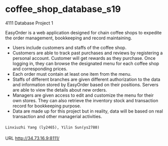 # coffee_shop_database_s19
4111 Database Project 1

EasyOrder is a web application designed for chain coffee shops to expedite the order management, bookkeeping and record maintaining. 
- Users include customers and staffs of the coffee shop. 
- Customers are able to track past purchases and reviews by registering a personal account. Customer will get rewards as they purchase. Once logging in, they can browse the designated menu for each coffee shop and corresponding prices. 
- Each order must contain at least one item from the menu. 
- Staffs of different branches are given different authorization to the data and information stored by EasyOrder based on their positions. Servers are able to view the details about new orders. 
- Managers are given access to edit and customize the menu for their own stores. They can also retrieve the inventory stock and transaction record for bookkeeping purpose. 
- Data are made up for this project but in reality, data will be based on real transaction and other managerial activities.


####
	Linxiuzhi Yang (ly2465), Yilin Sun(ys2780)
####
  URL http://34.73.16.9:8111/
